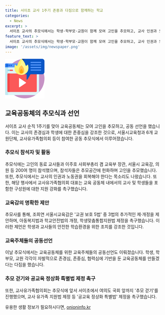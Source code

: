 ```yaml
---
title: 서이초 교사 1주기 존중과 다짐으로 함께하는 학교
categories:
  - News
excerpt: >
  서이초 교사의 추모식에서는 학생·학부모·교원이 함께 모여 고인을 추모하고, 교사 인권과 노동권을 회복해야 한다는 목소리를 냈습니다. 이에 조희연 서울시교육감은 교권 보호 5법의 추가적인 제·개정을 제안했고, 교육공동체를 위한 교육주체들의 공동선언도 이뤄졌습니다. 이어진 추모 걷기와 추모식에서의 선언을 통해 공교육 정상화를 촉구하고 있습니다.
feature_text: >
  서이초 교사의 추모식에서는 학생·학부모·교원이 함께 모여 고인을 추모하고, 교사 인권과 노동권을 회복해야 한다는 목소리를 냈습니다. 이에 조희연 서울시교육감은 교권 보호 5법의 추가적인 제·개정을 제안했고, 교육공동체를 위한 교육주체들의 공동선언도 이뤄졌습니다. 이어진 추모 걷기와 추모식에서의 선언을 통해 공교육 정상화를 촉구하고 있습니다.
image: '/assets/img/newspaper.png'
---
```


<p><img src="/assets/img/news.png" alt="rentncar 속보" /></p>

<h2 data-ke-size="size26">교육공동체의 추모식과 선언</h2>

<p data-ke-size="size16">서이초 교사 순직 1주기를 맞아 교육공동체는 모여 고인을 추모하고, 공동 선언을 했습니다. 이는 교사의 존경심과 학생에 대한 존중심을 강조한 것으로, 서울시교육청과 6개 교원단체, 교사유가족협의회 등이 참여한 공동 추모식에서 이루어졌습니다.</p>

<h3 data-ke-size="size24">추모식 참석자 및 활동</h3>

<p data-ke-size="size16">추모식에는 고인의 동료 교사들과 이주호 사회부총리 겸 교육부 장관, 서울시 교육감, 의원 등 200여 명이 참석했으며, 참석자들은 추모공간에 헌화하며 고인을 추모했습니다. 또한, 추모식에서는 교사의 인권과 노동권을 회복해야 한다는 목소리도 나왔습니다. 또한, 해당 행사에서 교사유가족협의회 대표는 교육 공동체 내에서의 교사 및 학생들을 포함한 구성원에 대한 지원 강화를 촉구했습니다.</p>

<h3 data-ke-size="size24">교육감의 명확한 제안</h3>

<p data-ke-size="size16">추모사를 통해, 조희연 서울시교육감은 '교권 보호 5법' 중 3법의 추가적인 제·개정을 제안하며, 아동복지법과 학교안전법의 개정, 학생맞춤통합지원법 제정을 촉구했습니다. 이러한 제언은 학생과 교사들의 안전한 학습환경을 위한 조치를 강조한 것입니다.</p>

<h3 data-ke-size="size24">교육주체들의 공동선언</h3>

<p data-ke-size="size16">이날 추모식에서는 교육공동체를 위한 교육주체들의 공동선언도 이뤄졌습니다. 학생, 학부모, 교원 각각이 자발적으로 존경심, 존중심, 협력심에 기반을 둔 교육공동체를 만들겠다는 다짐을 했습니다.</p>

<h3 data-ke-size="size24">추모 걷기와 공교육 정상화 특별법 제정 촉구</h3>

<p data-ke-size="size16">또한, 교사유가족협의회는 추모식에 앞서 서이초에서 여의도 국회 앞까지 '추모 걷기'를 진행했으며, 교사 유가족 지원법 제정 등 '공교육 정상화 특별법' 제정을 촉구했습니다.</p>
유용한 생활 정보가 필요하시다면, <a href="https://onioninfo.kr" rel="dofollow">onioninfo.kr</a>


